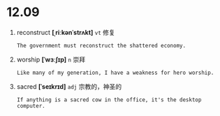 # 12.09



1. reconstruct **[ˌriːkənˈstrʌkt]** `vt` 修复
    ```
    The government must reconstruct the shattered economy.
    
    ```

2. worship **[ˈwɜːʃɪp]** `n` 崇拜
    ```
    Like many of my generation, I have a weakness for hero worship.
    
    ```

3. sacred **[ˈseɪkrɪd]** `adj` 宗教的，神圣的
    ```
    If anything is a sacred cow in the office, it's the desktop computer.
    
    ```
